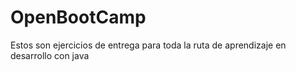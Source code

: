 # OpenBootCamp
Estos son ejercicios de entrega para toda la ruta de aprendizaje en desarrollo con java
